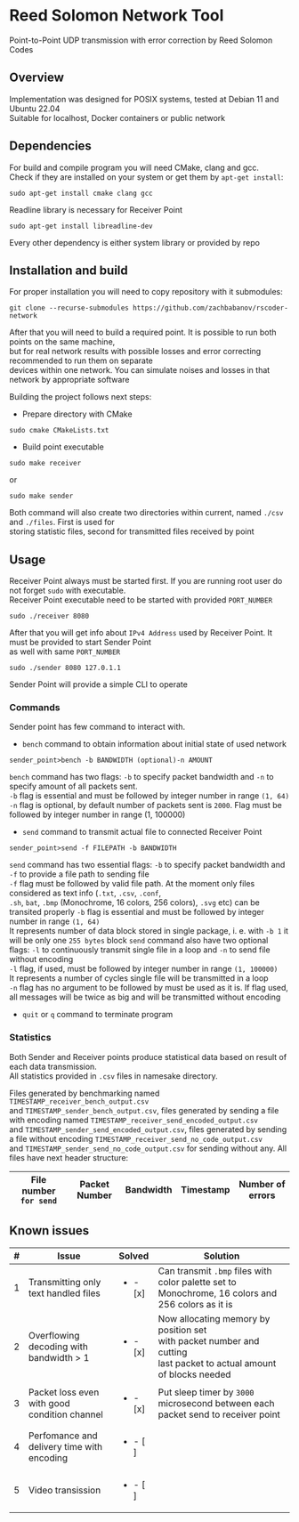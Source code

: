# Reed Solomon Network Tool

Point-to-Point UDP transmission with error correction by Reed Solomon Codes

## Overview

Implementation was designed for POSIX systems, tested at Debian 11 and Ubuntu 22.04<br>
Suitable for localhost, Docker containers or public network

## Dependencies

For build and compile program you will need CMake, clang and gcc.<br>
Check if they are installed on your system or get them by `apt-get install`:

```shell script
sudo apt-get install cmake clang gcc
```

Readline library is necessary for Receiver Point

```shell script
sudo apt-get install libreadline-dev
```

Every other dependency is either system library or provided by repo

## Installation and build

For proper installation you will need to copy repository with it submodules:

```shell script
git clone --recurse-submodules https://github.com/zachbabanov/rscoder-network
```

After that you will need to build a required point. It is possible to run both points on the same machine,<br>
but for real network results with possible losses and error correcting recommended to run them on separate<br>
devices within one network. You can simulate noises and losses in that network by appropriate software

Building the project follows next steps:

* Prepare directory with CMake

```shell script
sudo cmake CMakeLists.txt
``` 

* Build point executable
```shell script
sudo make receiver
```
or

```shell script
sudo make sender
```

Both command will also create two directories within current, named `./csv` and `./files`. First is used for<br>
storing statistic files, second for transmitted files received by point

## Usage

Receiver Point always must be started first. If you are running root user do not forget `sudo` with executable.<br>
Receiver Point executable need to be started with provided `PORT_NUMBER`

```shell script
sudo ./receiver 8080
```

After that you will get info about `IPv4 Address` used by Receiver Point. It must be provided to start Sender Point<br>
as well with same `PORT_NUMBER`

```shell script
sudo ./sender 8080 127.0.1.1
```

Sender Point will provide a simple CLI to operate

### Commands

Sender point has few command to interact with.

* `bench` command to obtain information about initial state of used network

```shell script
sender_point>bench -b BANDWIDTH (optional)-n AMOUNT
```

`bench` command has two flags: `-b` to specify packet bandwidth and `-n` to specify amount of all packets sent.<br>
`-b` flag is essential and must be followed by integer number in range `(1, 64)`<br>
`-n` flag is optional, by default number of packets sent is `2000`. Flag must be followed by integer number in range (1, 100000)<br>

* `send` command to transmit actual file to connected Receiver Point
```shell script
sender_point>send -f FILEPATH -b BANDWIDTH
```

`send` command has two essential flags: `-b` to specify packet bandwidth and `-f` to provide a file path to sending file<br>
`-f` flag must be followed by valid file path. At the moment only files considered as text info (`.txt`, `.csv`, `.conf`,<br>
`.sh`, `bat`, `.bmp` (Monochrome, 16 colors, 256 colors), `.svg` etc) can be transited properly
`-b` flag is essential and must be followed by integer number in range `(1, 64)`<br>
It represents number of data block stored in single package, i. e. with `-b 1` it will be only one `255 bytes` block
`send` command also have two optional flags: `-l` to continuously transmit single file in a loop and `-n` to send file 
without encoding<br>
`-l` flag, if used, must be followed by integer number in range `(1, 100000)`<br>
It represents a number of cycles single file will be transmitted in a loop<br>
`-n` flag has no argument to be followed by must be used as it is. If flag used, all messages will be twice as big and 
will be transmitted without encoding<br>

* `quit` or `q` command to terminate program

### Statistics

Both Sender and Receiver points produce statistical data based on result of each data transmission.<br>
All statistics provided in `.csv` files in namesake directory.<br>

Files generated by benchmarking named `TIMESTAMP_receiver_bench_output.csv`<br>
and `TIMESTAMP_sender_bench_output.csv`, files generated by sending a file with encoding named `TIMESTAMP_receiver_send_encoded_output.csv`<br>
and `TIMESTAMP_sender_send_encoded_output.csv`, files generated by sending a file without encoding `TIMESTAMP_receiver_send_no_code_output.csv`<br>
and `TIMESTAMP_sender_send_no_code_output.csv` for sending without any. All files have next header structure:

| File number `for send` |  Packet Number  |  Bandwidth  |  Timestamp  |  Number of errors  |
|------------------------|-----------------|-------------|-------------|--------------------|

## Known issues

|  #  |                      Issue                   |          Solved          |                                                         Solution                                                         |
|-----|----------------------------------------------|--------------------------|--------------------------------------------------------------------------------------------------------------------------|
|  1  |     Transmitting only text handled files     | <ul><li>- [x] </li></ul> |            Can transmit `.bmp` files with color palette set to Monochrome, 16 colors and 256 colors as it is             |
|  2  |    Overflowing decoding with bandwidth > 1   | <ul><li>- [x] </li></ul> | Now allocating memory by position set<br>with packet number and cutting<br>last packet to actual amount of blocks needed |
|  3  | Packet loss even with good condition channel | <ul><li>- [x] </li></ul> |                     Put sleep timer by `3000` microsecond between each packet send to receiver point                     |
|  4  |  Perfomance and delivery time with encoding  | <ul><li>- [ ] </li></ul> |                                                                                                                          |
|  5  |              Video transission               | <ul><li>- [ ] </li></ul> |                                                                                                                          |
